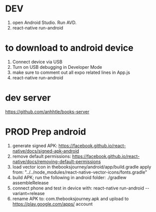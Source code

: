 # DEV
1) open Android Studio. Run AVD.
2) react-native run-android

# to download to android device
1) Connect device via USB
2) Turn on USB debugging in Developer Mode
3) make sure to comment out all expo related lines in App.js
4) react-native run-android

# dev server
https://github.com/anhhtle/books-server

# PROD Prep android
1) generate signed APK: https://facebook.github.io/react-native/docs/signed-apk-android
2) remove default permissions: https://facebook.github.io/react-native/docs/removing-default-permissions
3) load vector icon in thebooksjourney/android/app/build.gradle
   apply from: "../../node_modules/react-native-vector-icons/fonts.gradle"
4) build APK; run the following in android folder: ./gradlew assembleRelease
5) connect phone and test in device with: react-native run-android --variant=release
6) rename APK to: com.thebooksjourney.apk and upload to https://play.google.com/apps/ account